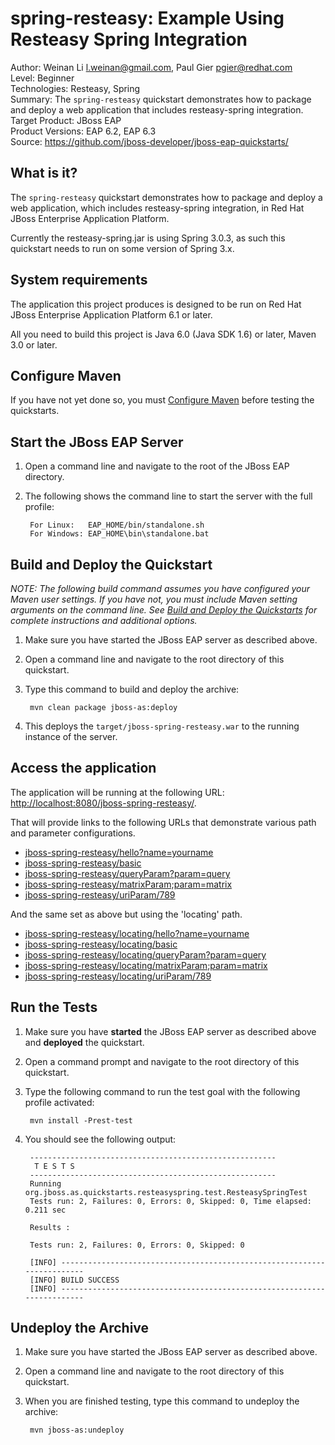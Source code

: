 spring-resteasy: Example Using Resteasy Spring Integration
==========================================================
Author: Weinan Li <l.weinan@gmail.com>, Paul Gier <pgier@redhat.com>  
Level: Beginner  
Technologies: Resteasy, Spring  
Summary: The `spring-resteasy` quickstart demonstrates how to package and deploy a web application that includes resteasy-spring integration.  
Target Product: JBoss EAP  
Product Versions: EAP 6.2, EAP 6.3  
Source: <https://github.com/jboss-developer/jboss-eap-quickstarts/>  

What is it?
-----------

The `spring-resteasy` quickstart demonstrates how to package and deploy a web application, which includes resteasy-spring integration, in 
Red Hat JBoss Enterprise Application Platform.

Currently the resteasy-spring.jar is using Spring 3.0.3, as such this quickstart needs to run on some version of Spring 3.x.


System requirements
-------------------

The application this project produces is designed to be run on Red Hat JBoss Enterprise Application Platform 6.1 or later. 

All you need to build this project is Java 6.0 (Java SDK 1.6) or later, Maven 3.0 or later.

 
Configure Maven
---------------

If you have not yet done so, you must [Configure Maven](https://github.com/jboss-developer/jboss-developer-shared-resources/blob/master/guides/CONFIGURE_MAVEN.md#configure-maven-to-build-and-deploy-the-quickstarts) before testing the quickstarts.

Start the JBoss EAP Server
----------------------

1. Open a command line and navigate to the root of the JBoss EAP directory.
2. The following shows the command line to start the server with the full profile:

        For Linux:   EAP_HOME/bin/standalone.sh
        For Windows: EAP_HOME\bin\standalone.bat


Build and Deploy the Quickstart
-------------------------------

_NOTE: The following build command assumes you have configured your Maven user settings. If you have not, you must include 
Maven setting arguments on the command line. See [Build and Deploy the Quickstarts](../README.md#build-and-deploy-the-quickstarts) 
for complete instructions and additional options._

1. Make sure you have started the JBoss EAP server as described above.
2. Open a command line and navigate to the root directory of this quickstart.
3. Type this command to build and deploy the archive:

        mvn clean package jboss-as:deploy

4. This deploys the `target/jboss-spring-resteasy.war` to the running instance of the server.


Access the application 
---------------------

The application will be running at the following URL:  <http://localhost:8080/jboss-spring-resteasy/>. 

That will provide links to the following URLs that demonstrate various path and parameter configurations.

* [jboss-spring-resteasy/hello?name=yourname](http://localhost:8080/jboss-spring-resteasy/hello?name=yourname)
* [jboss-spring-resteasy/basic](http://localhost:8080/jboss-spring-resteasy/basic)
* [jboss-spring-resteasy/queryParam?param=query](http://localhost:8080/jboss-spring-resteasy/queryParam?param=query)
* [jboss-spring-resteasy/matrixParam;param=matrix](http://localhost:8080/jboss-spring-resteasy/matrixParam;param=matrix)
* [jboss-spring-resteasy/uriParam/789](http://localhost:8080/jboss-spring-resteasy/uriParam/789)

And the same set as above but using the 'locating' path.

* [jboss-spring-resteasy/locating/hello?name=yourname](http://localhost:8080/jboss-spring-resteasy/locating/hello?name=yourname)
* [jboss-spring-resteasy/locating/basic](http://localhost:8080/jboss-spring-resteasy/locating/basic)
* [jboss-spring-resteasy/locating/queryParam?param=query](http://localhost:8080/jboss-spring-resteasy/locating/queryParam?param=query)
* [jboss-spring-resteasy/locating/matrixParam;param=matrix](http://localhost:8080/jboss-spring-resteasy/locating/matrixParam;param=matrix)
* [jboss-spring-resteasy/locating/uriParam/789](http://localhost:8080/jboss-spring-resteasy/locating/uriParam/789)


Run the Tests
-------------

1. Make sure you have **started** the JBoss EAP server as described above and **deployed** the quickstart.
2. Open a command prompt and navigate to the root directory of this quickstart.
3. Type the following command to run the test goal with the following profile activated:

        mvn install -Prest-test

4. You should see the following output:

        -------------------------------------------------------
         T E S T S
        -------------------------------------------------------
        Running org.jboss.as.quickstarts.resteasyspring.test.ResteasySpringTest
        Tests run: 2, Failures: 0, Errors: 0, Skipped: 0, Time elapsed: 0.211 sec

        Results :

        Tests run: 2, Failures: 0, Errors: 0, Skipped: 0

        [INFO] ------------------------------------------------------------------------
        [INFO] BUILD SUCCESS
        [INFO] ------------------------------------------------------------------------



Undeploy the Archive
--------------------

1. Make sure you have started the JBoss EAP server as described above.
2. Open a command line and navigate to the root directory of this quickstart.
3. When you are finished testing, type this command to undeploy the archive:

        mvn jboss-as:undeploy
